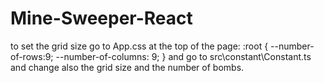 # Mine-Sweeper-React
to set the grid size go to App.css at the top of the page:
:root {
  --number-of-rows:9;
  --number-of-columns: 9;
}
and go to src\constant\Constant.ts
and change also the grid size and the number of bombs.
